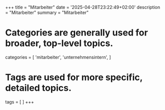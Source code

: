+++
title = "Mitarbeiter"
date = '2025-04-28T23:22:49+02:00'
description = "Mitarbeiter"
summary = "Mitarbeiter"
# Categories are generally used for broader, top-level topics.
categories = [
 'mitarbeiter',
 'unternehmensintern',
]
# Tags are used for more specific, detailed topics.
tags = [
]
+++
